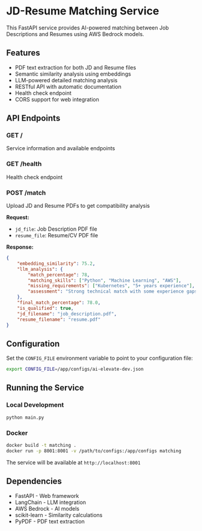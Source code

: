 # JD-Resume Matching Service

This FastAPI service provides AI-powered matching between Job Descriptions and Resumes using AWS Bedrock models.

## Features

- PDF text extraction for both JD and Resume files
- Semantic similarity analysis using embeddings
- LLM-powered detailed matching analysis
- RESTful API with automatic documentation
- Health check endpoint
- CORS support for web integration

## API Endpoints

### GET /
Service information and available endpoints

### GET /health
Health check endpoint

### POST /match
Upload JD and Resume PDFs to get compatibility analysis

**Request:**
- `jd_file`: Job Description PDF file
- `resume_file`: Resume/CV PDF file

**Response:**
```json
{
    "embedding_similarity": 75.2,
    "llm_analysis": {
        "match_percentage": 78,
        "matching_skills": ["Python", "Machine Learning", "AWS"],
        "missing_requirements": ["Kubernetes", "5+ years experience"],
        "assessment": "Strong technical match with some experience gaps"
    },
    "final_match_percentage": 78.0,
    "is_qualified": true,
    "jd_filename": "job_description.pdf",
    "resume_filename": "resume.pdf"
}
```

## Configuration

Set the `CONFIG_FILE` environment variable to point to your configuration file:

```bash
export CONFIG_FILE=/app/configs/ai-elevate-dev.json
```

## Running the Service

### Local Development
```bash
python main.py
```

### Docker
```bash
docker build -t matching .
docker run -p 8001:8001 -v /path/to/configs:/app/configs matching
```

The service will be available at `http://localhost:8001`

## Dependencies

- FastAPI - Web framework
- LangChain - LLM integration
- AWS Bedrock - AI models
- scikit-learn - Similarity calculations
- PyPDF - PDF text extraction
